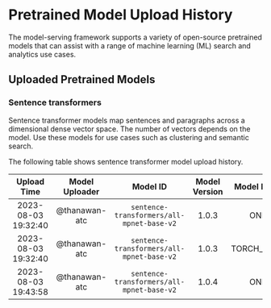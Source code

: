 # Pretrained Model Upload History

The model-serving framework supports a variety of open-source pretrained models that can assist with a range of machine learning (ML) search and analytics use cases. 


## Uploaded Pretrained Models


### Sentence transformers

Sentence transformer models map sentences and paragraphs across a dimensional dense vector space. The number of vectors depends on the model. Use these models for use cases such as clustering and semantic search. 

The following table shows sentence transformer model upload history.

[//]: # (This may be the most platform independent comment)

|Upload Time|Model Uploader|Model ID|Model Version|Model Format|Embedding Dimension|Pooling Mode|Model Description|
| :---: | :---: | :---: | :---: | :---: | :---: | :---: | :---: |
|2023-08-03 19:32:40|@thanawan-atc|`sentence-transformers/all-mpnet-base-v2`|1.0.3|ONNX|Default|Default|Default|
|2023-08-03 19:32:40|@thanawan-atc|`sentence-transformers/all-mpnet-base-v2`|1.0.3|TORCH_SCRIPT|Default|Default|Default|
|2023-08-03 19:43:58|@thanawan-atc|`sentence-transformers/all-mpnet-base-v2`|1.0.4|ONNX|Default|Default|New version description|


